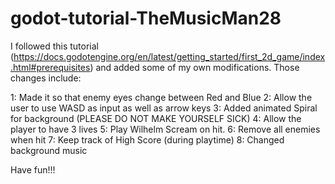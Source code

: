 # godot-tutorial-TheMusicMan28

I followed this tutorial (https://docs.godotengine.org/en/latest/getting_started/first_2d_game/index.html#prerequisites) and added some of my own modifications. Those changes include:

  1: Made it so that enemy eyes change between Red and Blue
  2: Allow the user to use WASD as input as well as arrow keys
  3: Added animated Spiral for background (PLEASE DO NOT MAKE YOURSELF SICK)
  4: Allow the player to have 3 lives
  5: Play Wilhelm Scream on hit.
  6: Remove all enemies when hit
  7: Keep track of High Score (during playtime)
  8: Changed background music
  
 Have fun!!!
